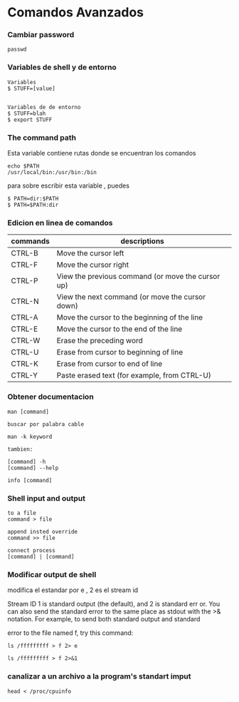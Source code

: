 # Comandos Avanzados

### Cambiar password
    passwd

### Variables de shell y de entorno
    Variables
    $ STUFF=[value]


    Variables de de entorno
    $ STUFF=blah
    $ export STUFF

### The command path
Esta variable contiene rutas donde se encuentran los comandos

    echo $PATH
    /usr/local/bin:/usr/bin:/bin

para sobre escribir esta variable , puedes
    
    $ PATH=dir:$PATH
    $ PATH=$PATH:dir

### Edicion en linea de comandos
|commands | descriptions |
|---------|--------------|
|CTRL-B | Move the cursor left |
|CTRL-F | Move the cursor right |
|CTRL-P | View the previous command (or move the cursor up) |
|CTRL-N | View the next command (or move the cursor down) |
|CTRL-A | Move the cursor to the beginning of the line |
|CTRL-E | Move the cursor to the end of the line |
|CTRL-W | Erase the preceding word |
|CTRL-U | Erase from cursor to beginning of line |
|CTRL-K | Erase from cursor to end of line |
|CTRL-Y | Paste erased text (for example, from CTRL-U) |

### Obtener documentacion
    man [command]
    
    buscar por palabra cable

    man -k keyword

    tambien: 

    [command] -h 
    [command] --help

    info [command]

### Shell input and output
    to a file
    command > file

    append insted override 
    command >> file

    connect process
    [command] | [command]

### Modificar output de shell
modifica el estandar por e , 2 es el stream id 

Stream ID
1 is standard output (the default), and 2 is standard err
or.
You can also send the standard error to the same place as stdout with
the >& notation. For example, to send both standard output 
and standard

error to the file named f, try this command:
    
    ls /fffffffff > f 2> e

    ls /fffffffff > f 2>&1

### canalizar a un archivo a la program's standart imput
    head < /proc/cpuinfo


